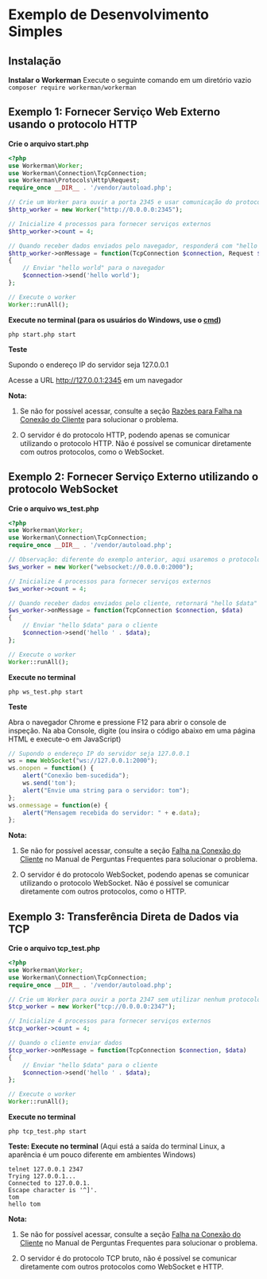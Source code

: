 # Exemplo de Desenvolvimento Simples

## Instalação

**Instalar o Workerman**
Execute o seguinte comando em um diretório vazio
`composer require workerman/workerman`

## Exemplo 1: Fornecer Serviço Web Externo usando o protocolo HTTP

**Crie o arquivo start.php**
```php
<?php
use Workerman\Worker;
use Workerman\Connection\TcpConnection;
use Workerman\Protocols\Http\Request;
require_once __DIR__ . '/vendor/autoload.php';

// Crie um Worker para ouvir a porta 2345 e usar comunicação do protocolo HTTP
$http_worker = new Worker("http://0.0.0.0:2345");

// Inicialize 4 processos para fornecer serviços externos
$http_worker->count = 4;

// Quando receber dados enviados pelo navegador, responderá com "hello world" para o navegador
$http_worker->onMessage = function(TcpConnection $connection, Request $request)
{
    // Enviar "hello world" para o navegador
    $connection->send('hello world');
};

// Execute o worker
Worker::runAll();
```

**Execute no terminal (para os usuários do Windows, use o [cmd](https://baike.baidu.com/item/%E5%91%BD%E4%BB%A4%E6%8F%90%E7%A4%BA%E7%AC%A6?fromtitle=CMD&fromid=1193011&type=syn))**
```shell
php start.php start
```

**Teste**

Supondo o endereço IP do servidor seja 127.0.0.1

Acesse a URL http://127.0.0.1:2345 em um navegador

**Nota:**

1. Se não for possível acessar, consulte a seção [Razões para Falha na Conexão do Cliente](../faq/client-connect-fail.md) para solucionar o problema.

2. O servidor é do protocolo HTTP, podendo apenas se comunicar utilizando o protocolo HTTP. Não é possível se comunicar diretamente com outros protocolos, como o WebSocket.

## Exemplo 2: Fornecer Serviço Externo utilizando o protocolo WebSocket

**Crie o arquivo ws_test.php**

```php
<?php
use Workerman\Worker;
use Workerman\Connection\TcpConnection;
require_once __DIR__ . '/vendor/autoload.php';

// Observação: diferente do exemplo anterior, aqui usaremos o protocolo websocket
$ws_worker = new Worker("websocket://0.0.0.0:2000");

// Inicialize 4 processos para fornecer serviços externos
$ws_worker->count = 4;

// Quando receber dados enviados pelo cliente, retornará "hello $data" para o cliente
$ws_worker->onMessage = function(TcpConnection $connection, $data)
{
    // Enviar "hello $data" para o cliente
    $connection->send('hello ' . $data);
};

// Execute o worker
Worker::runAll();
```

**Execute no terminal**
```shell
php ws_test.php start
```

**Teste**

Abra o navegador Chrome e pressione F12 para abrir o console de inspeção. Na aba Console, digite (ou insira o código abaixo em uma página HTML e execute-o em JavaScript)

```javascript
// Supondo o endereço IP do servidor seja 127.0.0.1
ws = new WebSocket("ws://127.0.0.1:2000");
ws.onopen = function() {
    alert("Conexão bem-sucedida");
    ws.send('tom');
    alert("Envie uma string para o servidor: tom");
};
ws.onmessage = function(e) {
    alert("Mensagem recebida do servidor: " + e.data);
};
```

**Nota:**

1. Se não for possível acessar, consulte a seção [Falha na Conexão do Cliente](../faq/client-connect-fail.md) no Manual de Perguntas Frequentes para solucionar o problema.

2. O servidor é do protocolo WebSocket, podendo apenas se comunicar utilizando o protocolo WebSocket. Não é possível se comunicar diretamente com outros protocolos, como o HTTP.

## Exemplo 3: Transferência Direta de Dados via TCP

**Crie o arquivo tcp_test.php**

```php
<?php
use Workerman\Worker;
use Workerman\Connection\TcpConnection;
require_once __DIR__ . '/vendor/autoload.php';

// Crie um Worker para ouvir a porta 2347 sem utilizar nenhum protocolo de camada de aplicativo
$tcp_worker = new Worker("tcp://0.0.0.0:2347");

// Inicialize 4 processos para fornecer serviços externos
$tcp_worker->count = 4;

// Quando o cliente enviar dados
$tcp_worker->onMessage = function(TcpConnection $connection, $data)
{
    // Enviar "hello $data" para o cliente
    $connection->send('hello ' . $data);
};

// Execute o worker
Worker::runAll();
```

**Execute no terminal**
```shell
php tcp_test.php start
```

**Teste: Execute no terminal**
(Aqui está a saída do terminal Linux, a aparência é um pouco diferente em ambientes Windows)

```shell
telnet 127.0.0.1 2347
Trying 127.0.0.1...
Connected to 127.0.0.1.
Escape character is '^]'.
tom
hello tom
```

**Nota:**

1. Se não for possível acessar, consulte a seção [Falha na Conexão do Cliente](../faq/client-connect-fail.md) no Manual de Perguntas Frequentes para solucionar o problema.

2. O servidor é do protocolo TCP bruto, não é possível se comunicar diretamente com outros protocolos como WebSocket e HTTP.
